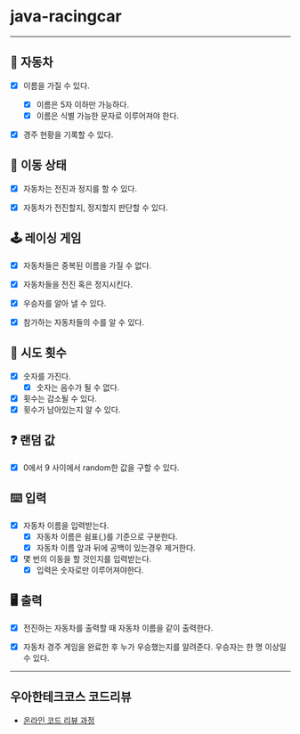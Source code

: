# java-racingcar

---

## 🚗 자동차
- [x] 이름을 가질 수 있다.
  - [x] 이름은 5자 이하만 가능하다.
  - [x] 이름은 식별 가능한 문자로 이루어져야 한다.
- [x] 경주 현황을 기록할 수 있다.


## 🛞 이동 상태
- [x] 자동차는 전진과 정지를 할 수 있다.
- [x] 자동차가 전진할지, 정지할지 판단할 수 있다.


## 🕹 레이싱 게임
- [x] 자동차들은 중복된 이름을 가질 수 없다.
- [x] 자동차들을 전진 혹은 정지시킨다.
- [x] 우승자를 알아 낼 수 있다.
- [x] 참가하는 자동차들의 수를 알 수 있다.


## 🔢 시도 횟수
- [x] 숫자를 가진다.
  - [x] 숫자는 음수가 될 수 없다.
- [x] 횟수는 감소될 수 있다.
- [x] 횟수가 남아있는지 알 수 있다.

## ❓ 랜덤 값
- [x] 0에서 9 사이에서 random한 값을 구할 수 있다.


## ⌨️ 입력
- [x] 자동차 이름을 입력받는다.
  - [x] 자동차 이름은 쉼표(,)를 기준으로 구분한다.
  - [x] 자동차 이름 앞과 뒤에 공백이 있는경우 제거한다. 
- [x] 몇 번의 이동을 할 것인지를 입력받는다.
  - [x] 입력은 숫자로만 이루어져야한다.

## 🖥 출력
- [x] 전진하는 자동차를 출력할 때 자동차 이름을 같이 출력한다.
- [x] 자동차 경주 게임을 완료한 후 누가 우승했는지를 알려준다. 우승자는 한 명 이상일 수 있다.


---

## 우아한테크코스 코드리뷰

- [온라인 코드 리뷰 과정](https://github.com/woowacourse/woowacourse-docs/blob/master/maincourse/README.md)
